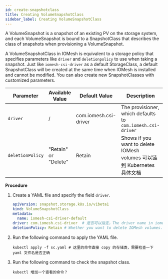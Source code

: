```yaml
---
id: create-snapshotclass
title: Creating VolumeSnapshotClass
sidebar_label: Creating VolumeSnapshotClass
---
```


A VolumeSnapshot is a snapshot of an existing PV on the storage system, and each VolumeSnapshot is bound to a SnapshotClass that describes the class of snapshots when provisioning a VolumeSnapshot.

A VolumeSnapshotClass in IOMesh is equivalent to a storage policy that specifies parameters like `driver` and `deletionpolicy` to use when taking a snapshot. Just like `iomesh-csi-driver` as a default StorageClass, a default SnapshotClass will be created at the same time when IOMesh is installed and cannot be modified. You can also create new SnapshotClasses with customized parameters.


|Parameter|Available Value| Default Value| Description|
|---|---|---|---|
|`driver`| / |com.iomesh.csi-driver| The provisioner, which defaults to `com.iomesh.csi-driver`|
|`deletionPolicy`|"Retain" or "Delete"| Retain| Shows if you want to delete IOMesh volumes 可以链到 Kubernetes 具体文档|


**Procedure**
1. Create a YAML file and specify the field `driver`. 

    ```yaml
    apiVersion: snapshot.storage.k8s.io/v1beta1
    kind: VolumeSnapshotClass
    metadata:
      name: iomesh-csi-driver-default 
    driver: com.iomesh.csi-driver  # 是否可以指定，The driver name in iomesh.yaml during manual installation.
    deletionPolicy: Retain # Whether you want to delete IOMesh volumes.
    ```

2. Run the following command to apply the YAML file.
  
    ```
    kubectl apply -f sc.yaml # 这里的命令直接 copy 的存储类，需要检查一下 yaml 文件名是否正确
    ```

3. Run the following command to check the snapshot class.

    ```
    kubectl 增加一个查看的命令？
    ```
